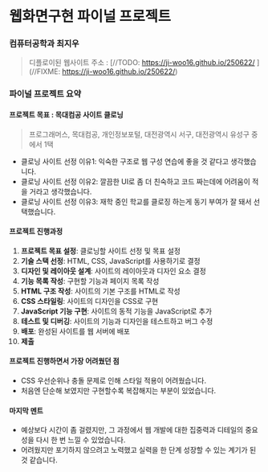 # 웹화면구현 파이널 프로젝트

### 컴퓨터공학과 최지우
> 디플로이된 웹사이트 주소 : [//TODO: https://ji-woo16.github.io/250622/ ](//FIXME: https://ji-woo16.github.io/250622/)

### 파이널 프로젝트 요약

#### 프로젝트 목표 : 목대컴공 사이트 클로닝 
> 프로그래머스, 목대컴공, 개인정보포털, 대전광역시 서구, 대전광역시 유성구 중에서 1택
- 클로닝 사이트 선정 이유1: 익숙한 구조로 웹 구성 연습에 좋을 것 같다고 생각했습니다.
- 클로닝 사이트 선정 이유2: 깔끔한 UI로 좀 더 친숙하고 코드 짜는데에 어려움이 적을 거라고 생각했습니다.
- 클로닝 사이트 선정 이유3: 재학 중인 학교를 클로징 하는게 동기 부여가 잘 돼서 선택했습니다.

#### 프로젝트 진행과정
1. **프로젝트 목표 설정**: 클로닝할 사이트 선정 및 목표 설정
1. **기술 스택 선정**: HTML, CSS, JavaScript를 사용하기로 결정
1. **디자인 및 레이아웃 설계**: 사이트의 레이아웃과 디자인 요소 결정
1. **기능 목록 작성**: 구현할 기능과 페이지 목록 작성
1. **HTML 구조 작성**: 사이트의 기본 구조를 HTML로 작성
1. **CSS 스타일링**: 사이트의 디자인을 CSS로 구현
1. **JavaScript 기능 구현**: 사이트의 동적 기능을 JavaScript로 추가
1. **테스트 및 디버깅**: 사이트의 기능과 디자인을 테스트하고 버그 수정
1. **배포**: 완성된 사이트를 웹 서버에 배포
1. **제출**

#### 프로젝트 진행하면서 가장 어려웠던 점
- CSS 우선순위나 충돌 문제로 인해 스타일 적용이 어려웠습니다.
- 처음엔 단순해 보였지만 구현할수록 복잡해지는 부분이 있었습니다.
#### 마지막 멘트
- 예상보다 시간이 좀 걸렸지만, 그 과정에서 웹 개발에 대한 집중력과 디테일의 중요성을 다시 한 번 느낄 수 있었습니다.
- 어려웠지만 포기하지 않으려고 노력했고 실력을 한 단계 성장할 수 있는 계기가 된 것 같습니다.